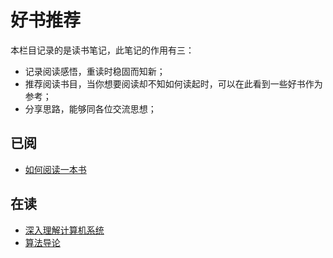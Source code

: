 # 好书推荐

本栏目记录的是读书笔记，此笔记的作用有三：

- 记录阅读感悟，重读时稳固而知新；
- 推荐阅读书目，当你想要阅读却不知如何读起时，可以在此看到一些好书作为参考；
- 分享思路，能够同各位交流思想；

## 已阅

- [如何阅读一本书](/books/如何阅读一本书)

## 在读

- [深入理解计算机系统](/books/深入理解计算机系统)
- [算法导论](/books/算法导论)